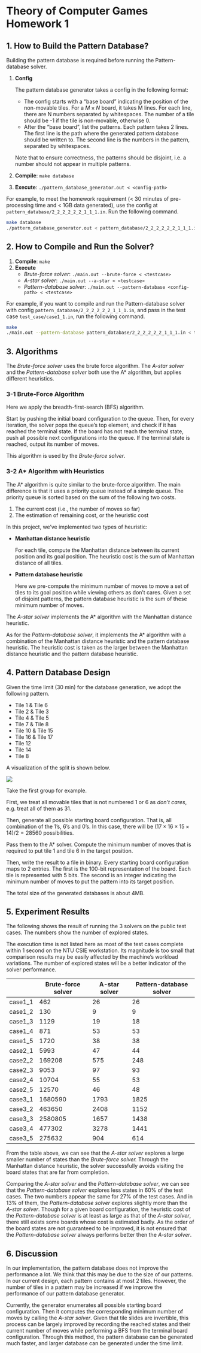 # Theory of Computer Games Homework 1

## 1. How to Build the Pattern Database?

Building the pattern database is required before running the Pattern-database solver.

1. **Config**
    
    The pattern database generator takes a config in the following format:
    
    - The config starts with a “base board” indicating the position of the non-movable tiles. For a $M \times N$ board, it takes M lines. For each line, there are N numbers separated by whitespaces. The number of a tile should be -1 if the tile is non-movable, otherwise 0.
    - After the “base board”, list the patterns. Each pattern takes 2 lines. The first line is the path where the generated pattern database should be written to. The second line is the numbers in the pattern, separated by whitespaces.
    
    Note that to ensure correctness, the patterns should be disjoint, i.e. a number should not appear in multiple patterns.
    
2. **Compile**: `make database`
3. **Execute**: `./pattern_database_generator.out < <config-path>`

For example, to meet the homework requirement (< 30 minutes of pre-processing time and < 1GB data generated), use the config at `pattern_database/2_2_2_2_2_2_1_1_1.in`. Run the following command.

```bash
make database
./pattern_database_generator.out < pattern_database/2_2_2_2_2_2_1_1_1.in
```

## 2. How to Compile and Run the Solver?

1. **Compile**: `make`
2. **Execute**
    - *Brute-force solver*: `./main.out --brute-force < <testcase>`
    - *A-star solver*: `./main.out --a-star < <testcase>`
    - *Pattern-database solver*: `./main.out --pattern-database <config-path> < <testcase>`

For example, if you want to compile and run the Pattern-database solver with config `pattern_database/2_2_2_2_2_2_1_1_1.in`, and pass in the test case `test_case/case1_1.in`, run the following command.

```bash
make
./main.out --pattern-database pattern_database/2_2_2_2_2_2_1_1_1.in < test_case/case1_1.in
```

## 3. Algorithms

The *Brute-force solver* uses the brute force algorithm. The *A-star solver* and the *Pattern-database solver* both use the A* algorithm, but applies different heuristics.

### 3-1 Brute-Force Algorithm

Here we apply the breadth-first-search (BFS) algorithm.

Start by pushing the initial board configuration to the queue. Then, for every iteration, the solver pops the queue’s top element, and check if it has reached the terminal state. If the board has not reach the terminal state, push all possible next configurations into the queue. If the terminal state is reached, output its number of moves.

This algorithm is used by the *Brute-force solver*.

### 3-2 A* Algorithm with Heuristics

The A* algorithm is quite similar to the brute-force algorithm. The main difference is that it uses a priority queue instead of a simple queue. The priority queue is sorted based on the sum of the following two costs.

1. The current cost (i.e., the number of moves so far)
2. The estimation of remaining cost, or the heuristic cost

In this project, we’ve implemented two types of heuristic:

- **Manhattan distance heuristic**
    
    For each tile, compute the Manhattan distance between its current position and its goal position. The heuristic cost is the sum of Manhattan distance of all tiles.
    
- **Pattern database heuristic**
    
    Here we pre-compute the minimum number of moves to move a set of tiles to its goal position while viewing others as don’t cares. Given a set of disjoint patterns, the pattern database heuristic is the sum of these minimum number of moves.
    

The *A-star solver* implements the A* algorithm with the Manhattan distance heuristic.

As for the *Pattern-database solver*, it implements the A* algorithm with a combination of the Manhattan distance heuristic and the pattern database heuristic. The heuristic cost is taken as the larger between the Manhattan distance heuristic and the pattern database heuristic.

## 4. Pattern Database Design

Given the time limit (30 min) for the database generation, we adopt the following pattern.

- Tile 1 & Tile 6
- Tile 2 & Tile 3
- Tile 4 & Tile 5
- Tile 7 & Tile 8
- Tile 10 & Tile 15
- Tile 16 & Tile 17
- Tile 12
- Tile 14
- Tile 8

A visualization of the split is shown below.

![](https://i.imgur.com/qRlsUCA.png)

Take the first group for example.

First, we treat all movable tiles that is not numbered 1 or 6 as *don’t cares*, e.g. treat all of them as 31.

Then, generate all possible starting board configuration. That is, all combination of the 1’s, 6’s and 0’s. In this case, there will be $(17 \times 16 \times 15 \times 14) / 2 = 28560$ possibilities.

Pass them to the A* solver. Compute the minimum number of moves that is required to put tile 1 and tile 6 in the target position.

Then, write the result to a file in binary. Every starting board configuration maps to 2 entries. The first is the 100-bit representation of the board. Each tile is represented with 5 bits. The second is an integer indicating the minimum number of moves to put the pattern into its target position.

The total size of the generated databases is about 4MB.

## 5. Experiment Results

The following shows the result of running the 3 solvers on the public test cases. The numbers show the number of explored states.

The execution time is not listed here as most of the test cases complete within 1 second on the NTU CSIE workstation. Its magnitude is too small that comparison results may be easily affected by the machine’s workload variations. The number of explored states will be a better indicator of the solver performance.

|  | Brute-force solver | A-star solver | Pattern-database solver |
| --- | --- | --- | --- |
| case1_1 | 462 | 26 | 26 |
| case1_2 | 130 | 9 | 9 |
| case1_3 | 1129 | 19 | 18 |
| case1_4 | 871 | 53 | 53 |
| case1_5 | 1720 | 38 | 38 |
| case2_1 | 5993 | 47 | 44 |
| case2_2 | 169208 | 575 | 248 |
| case2_3 | 9053 | 97 | 93 |
| case2_4 | 10704 | 55 | 53 |
| case2_5 | 12570 | 46 | 48 |
| case3_1 | 1680590 | 1793 | 1825 |
| case3_2 | 463650 | 2408 | 1152 |
| case3_3 | 2580805 | 1657 | 1438 |
| case3_4 | 477302 | 3278 | 1441 |
| case3_5 | 275632 | 904 | 614 |

From the table above, we can see that the *A-star solver* explores a large smaller number of states than the *Brute-force solver.* Through the Manhattan distance heuristic, the solver successfully avoids visiting the board states that are far from completion.

Comparing the *A-star solver* and the *Pattern-database solver*, we can see that the *Pattern-database solver* explores less states in 60% of the test cases. The two numbers appear the same for 27% of the test cases. And in 13% of them, the *Pattern-database solver* explores slightly more than the *A-star solver*. Though for a given board configuration, the heuristic cost of the *Pattern-database solver* is at least as large as that of the *A-star solver*, there still exists some boards whose cost is estimated badly. As the order of the board states are not guaranteed to be improved, it is not ensured that the *Pattern-database solver* always performs better then the *A-star solver*.

## 6. Discussion

In our implementation, the pattern database does not improve the performance a lot. We think that this may be due to the size of our patterns. In our current design, each pattern contains at most 2 tiles. However, the number of tiles in a pattern may be increased if we improve the performance of our pattern database generator.

Currently, the generator enumerates all possible starting board configuration. Then it computes the corresponding minimum number of moves by calling the *A-star solver*. Given that tile slides are invertible, this process can be largely improved by recording the reached states and their current number of moves while performing a BFS from the terminal board configuration. Through this method, the pattern database can be generated much faster, and larger database can be generated under the time limit.
